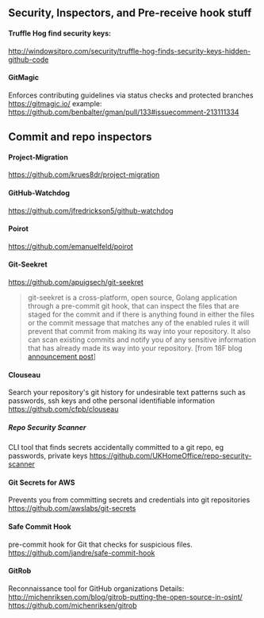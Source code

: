 ## Security, Inspectors, and Pre-receive hook stuff

#### Truffle Hog find security keys:
http://windowsitpro.com/security/truffle-hog-finds-security-keys-hidden-github-code

#### GitMagic
Enforces contributing guidelines via status checks and protected branches
https://gitmagic.io/
example: https://github.com/benbalter/gman/pull/133#issuecomment-213111334

## Commit and repo inspectors

#### Project-Migration

https://github.com/krues8dr/project-migration

#### GitHub-Watchdog
https://github.com/jfredrickson5/github-watchdog

#### Poirot
https://github.com/emanuelfeld/poirot

#### Git-Seekret
https://github.com/apuigsech/git-seekret
> git-seekret is a cross-platform, open source, Golang application through a pre-commit git hook, that can inspect the files that are staged for the commit and if there is anything found in either the files or the commit message that matches any of the enabled rules it will prevent that commit from making its way into your repository. It also can scan existing commits and notify you of any sensitive information that has already made its way into your repository. [from 18F blog [announcement post](https://18f.gsa.gov/2017/09/26/automated-scanning-for-sensitive-information/)]


#### Clouseau
Search your repository's git history for undesirable text patterns such as passwords, ssh keys and othe personal identifiable information
https://github.com/cfpb/clouseau

##### Repo Security Scanner
CLI tool that finds secrets accidentally committed to a git repo, eg passwords, private keys
https://github.com/UKHomeOffice/repo-security-scanner


#### Git Secrets for AWS
Prevents you from committing secrets and credentials into git repositories
https://github.com/awslabs/git-secrets

#### Safe Commit Hook
pre-commit hook for Git that checks for suspicious files.
https://github.com/jandre/safe-commit-hook

#### GitRob
Reconnaissance tool for GitHub organizations
Details: http://michenriksen.com/blog/gitrob-putting-the-open-source-in-osint/
https://github.com/michenriksen/gitrob
